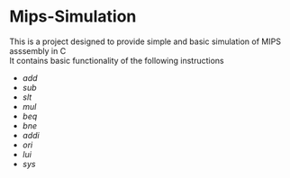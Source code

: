 # Mips-Simulation

This is a project designed to provide simple and basic simulation of MIPS asssembly in C    
It contains basic functionality of the following instructions
* _add_
* _sub_
* _slt_
* _mul_
* _beq_
* _bne_
* _addi_
* _ori_
* _lui_
* _sys_
 
